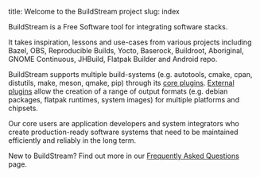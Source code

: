 title: Welcome to the BuildStream project
slug: index

BuildStream is a Free Software tool for integrating software stacks.

It takes inspiration, lessons and use-cases from various projects including
Bazel, OBS, Reproducible Builds, Yocto, Baserock, Buildroot, Aboriginal, GNOME
Continuous, JHBuild, Flatpak Builder and Android repo.

BuildStream supports multiple build-systems (e.g. autotools, cmake, cpan, distutils,
make, meson, qmake, pip) through its [core plugins].
[External plugins] allow the creation of a range of output formats (e.g. debian packages,
flatpak runtimes, system images) for multiple platforms and chipsets.

Our core users are application developers and system integrators who create
production-ready software systems that need to be maintained efficiently and
reliably in the long term.

New to BuildStream? Find out more in our
[Frequently Asked Questions]({filename}faq.md) page.

<br><br>
<br><br>
<br><br>
<br><br>

[core plugins]: https://docs.buildstream.build/core_plugins.html
[External plugins]: https://buildstream.gitlab.io/bst-external/
